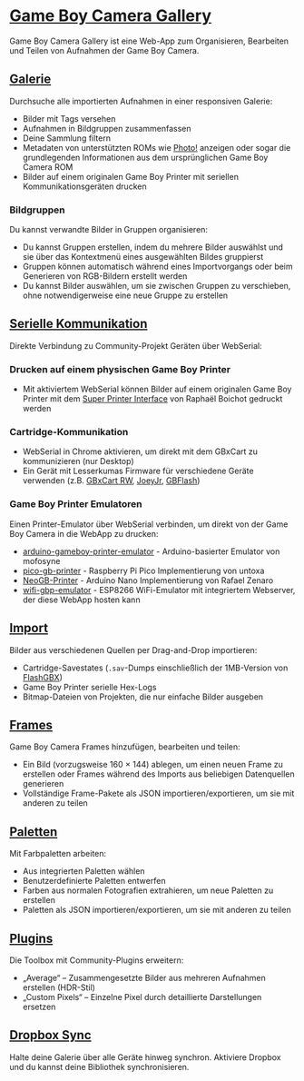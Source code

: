 # [Game Boy Camera Gallery](https://github.com/HerrZatacke/gb-printer-web)

Game Boy Camera Gallery ist eine Web-App zum Organisieren, Bearbeiten und Teilen von Aufnahmen der Game Boy Camera.

## [Galerie](/gallery)
Durchsuche alle importierten Aufnahmen in einer responsiven Galerie:
- Bilder mit Tags versehen
- Aufnahmen in Bildgruppen zusammenfassen
- Deine Sammlung filtern
- Metadaten von unterstützten ROMs wie [Photo!](https://github.com/untoxa/gb-photo) anzeigen oder sogar die grundlegenden Informationen aus dem ursprünglichen Game Boy Camera ROM
- Bilder auf einem originalen Game Boy Printer mit seriellen Kommunikationsgeräten drucken

### Bildgruppen
Du kannst verwandte Bilder in Gruppen organisieren:
- Du kannst Gruppen erstellen, indem du mehrere Bilder auswählst und sie über das Kontextmenü eines ausgewählten Bildes gruppierst
- Gruppen können automatisch während eines Importvorgangs oder beim Generieren von RGB-Bildern erstellt werden
- Du kannst Bilder auswählen, um sie zwischen Gruppen zu verschieben, ohne notwendigerweise eine neue Gruppe zu erstellen

## [Serielle Kommunikation](/webusb)
Direkte Verbindung zu Community-Projekt Geräten über WebSerial:

### Drucken auf einem physischen Game Boy Printer
- Mit aktiviertem WebSerial können Bilder auf einem originalen Game Boy Printer mit dem [Super Printer Interface](https://github.com/Raphael-Boichot/Yet-another-PC-to-Game-Boy-Printer-interface/) von Raphaël Boichot gedruckt werden

### Cartridge-Kommunikation
- WebSerial in Chrome aktivieren, um direkt mit dem GBxCart zu kommunizieren (nur Desktop)
- Ein Gerät mit Lesserkumas Firmware für verschiedene Geräte verwenden (z.B. [GBxCart RW](https://www.gbxcart.com/), [JoeyJr](https://bennvenn.myshopify.com/products/usb-gb-c-cart-dumper-the-joey-jr), [GBFlash](https://github.com/simonkwng/GBFlash))

### Game Boy Printer Emulatoren
Einen Printer-Emulator über WebSerial verbinden, um direkt von der Game Boy Camera in die WebApp zu drucken:
- [arduino-gameboy-printer-emulator](https://github.com/mofosyne/arduino-gameboy-printer-emulator) - Arduino-basierter Emulator von mofosyne
- [pico-gb-printer](https://github.com/untoxa/pico-gb-printer/) - Raspberry Pi Pico Implementierung von untoxa
- [NeoGB-Printer](https://github.com/zenaror/NeoGB-Printer) - Arduino Nano Implementierung von Rafael Zenaro
- [wifi-gbp-emulator](https://github.com/HerrZatacke/wifi-gbp-emulator) - ESP8266 WiFi-Emulator mit integriertem Webserver, der diese WebApp hosten kann

## [Import](/import)
Bilder aus verschiedenen Quellen per Drag-and-Drop importieren:
- Cartridge-Savestates (`.sav`-Dumps einschließlich der 1MB-Version von [FlashGBX](https://github.com/lesserkuma/FlashGBX))
- Game Boy Printer serielle Hex-Logs
- Bitmap-Dateien von Projekten, die nur einfache Bilder ausgeben

## [Frames](/frames)
Game Boy Camera Frames hinzufügen, bearbeiten und teilen:
- Ein Bild (vorzugsweise 160 × 144) ablegen, um einen neuen Frame zu erstellen oder Frames während des Imports aus beliebigen Datenquellen generieren
- Vollständige Frame-Pakete als JSON importieren/exportieren, um sie mit anderen zu teilen

## [Paletten](/palettes)
Mit Farbpaletten arbeiten:
- Aus integrierten Paletten wählen
- Benutzerdefinierte Paletten entwerfen
- Farben aus normalen Fotografien extrahieren, um neue Paletten zu erstellen
- Paletten als JSON importieren/exportieren, um sie mit anderen zu teilen

## [Plugins](/settings/plugins)
Die Toolbox mit Community-Plugins erweitern:
- „Average“ – Zusammengesetzte Bilder aus mehreren Aufnahmen erstellen (HDR-Stil)
- „Custom Pixels“ – Einzelne Pixel durch detaillierte Darstellungen ersetzen

## [Dropbox Sync](/settings/dropbox)
Halte deine Galerie über alle Geräte hinweg synchron. Aktiviere Dropbox und du kannst deine Bibliothek synchronisieren.
